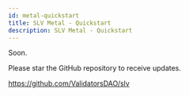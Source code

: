 ```yaml
---
id: metal-quickstart
title: SLV Metal - Quickstart
description: SLV Metal - Quickstart
---
```


Soon.

Please star the GitHub repository to receive updates.

https://github.com/ValidatorsDAO/slv
